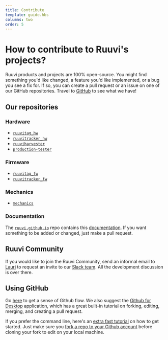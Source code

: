 ```yaml
---
title: Contribute
template: guide.hbs
columns: two
order: 5
---
```


# How to contribute to Ruuvi's projects?
Ruuvi products and projects are 100% open-source. You might find something you'd like changed, a feature you'd like implemented, or a bug you see a fix for. If so, you can create a pull request or an issue on one of our GitHub repositories. Travel to [GitHub](https://github.com/ruuvi) to see what we have!

## Our repositories
### Hardware
- [`ruuvitag_hw`](https://github.com/ruuvi/ruuvitag_hw) 
- [`ruuvitracker_hw`](https://github.com/ruuvi/ruuvitag_hw) 
- [`ruuviharvester`](https://github.com/ruuvi/harvester)
- [`production-tester`](https://github.com/ruuvi/production-tester)

### Firmware
- [`ruuvitag_fw`](https://github.com/ruuvi/ruuvitag_fw)
- [`ruuvitracker_fw`](https://github.com/ruuvi/ruuvitracker_fw)

### Mechanics
- [`mechanics`](https://github.com/ruuvi/mechanics)

### Documentation
The [`ruuvi.github.io`](https://github.com/ruuvi/ruuvi.github.io) repo contains this [documentation](/guide/getting-started/intro). If you want something to be added or changed, just make a pull request.

## Ruuvi Community
If you would like to join the Ruuvi Community, send an informal email to [Lauri](mailto:lauri@ruuvi.com) to request an invite to our [Slack team](http://ruuvi.com/blog/ruuvi-slack-com.html). All the development discussion is over there.

## Using GitHub
Go [here](https://guides.github.com/introduction/flow/index.html) to get a sense of Github flow. We also suggest the [Github for Desktop](https://desktop.github.com/) application, which has a great built-in tutorial on forking, editing, merging, and creating a pull request.

If you prefer the command line, here's an [extra fast tutorial](http://rogerdudler.github.io/git-guide/) on how to get started. Just make sure you [fork a repo to your Github account](https://help.github.com/articles/fork-a-repo/) before cloning your fork to edit on your local machine.